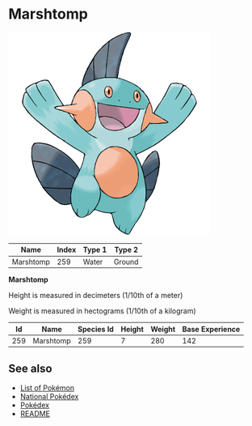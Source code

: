 # Marshtomp


![Marshtomp](images/259.png)

| **Name** | **Index** | **Type 1** | **Type 2** |
|----|----|----|----|
| Marshtomp | 259 | Water | Ground  |

**Marshtomp** 


Height is measured in decimeters (1/10th of a meter)

Weight is measured in hectograms (1/10th of a kilogram)

| **Id** | **Name** | **Species Id** | **Height** | **Weight** | **Base Experience** |
|--------|----------|----------------|------------|------------|---------------------|
| 259 | Marshtomp | 259 | 7 | 280 | 142 |


## See also

- [List of Pokémon](../pokemon.md)
- [National Pokédex](../national_pokedex.md)
- [Pokédex](../pokedex.md)
- [README](../README.md)

